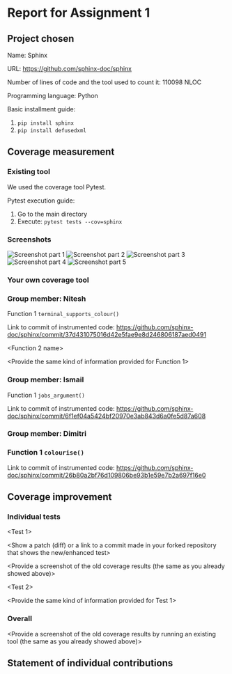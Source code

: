 # Report for Assignment 1

## Project chosen

Name: Sphinx

URL: https://github.com/sphinx-doc/sphinx

Number of lines of code and the tool used to count it: 110098 NLOC

Programming language: Python

Basic installment guide:
1. `pip install sphinx`
2. `pip install defusedxml`

## Coverage measurement

### Existing tool

We used the coverage tool Pytest.

Pytest execution guide:
1. Go to the main directory
2. Execute: `pytest tests --cov=sphinx`

### Screenshots
![Screenshot part 1](https://github.com/Wavyness/sphinx/blob/master/doc/screenshots/screenshot_pytest_overall_coverage_1.png)
![Screenshot part 2](https://github.com/Wavyness/sphinx/blob/master/doc/screenshots/screenshot_pytest_overall_coverage_2.png)
![Screenshot part 3](https://github.com/Wavyness/sphinx/blob/master/doc/screenshots/screenshot_pytest_overall_coverage_3.png)
![Screenshot part 4](https://github.com/Wavyness/sphinx/blob/master/doc/screenshots/screenshot_pytest_overall_coverage_4.png)
![Screenshot part 5](https://github.com/Wavyness/sphinx/blob/master/doc/screenshots/screenshot_pytest_overall_coverage_5.png)

### Your own coverage tool

<The following is supposed to be repeated for each group member>

### Group member: Nitesh
Function 1 `terminal_supports_colour()`

Link to commit of instrumented code: https://github.com/sphinx-doc/sphinx/commit/37d431075016d42e5fae9e8d246806187aed0491


<Provide a screenshot of the coverage results output by the instrumentation>

<Function 2 name>

<Provide the same kind of information provided for Function 1>

### Group member: Ismail
Function 1 `jobs_argument()`

Link to commit of instrumented code: https://github.com/sphinx-doc/sphinx/commit/6f1ef04a5424bf20970e3ab843d6a0fe5d87a608

### Group member: Dimitri
### Function 1 `colourise()`

Link to commit of instrumented code: https://github.com/sphinx-doc/sphinx/commit/26b80a2bf76d109806be93b1e59e7b2a697f16e0




## Coverage improvement

### Individual tests

<The following is supposed to be repeated for each group member>

<Group member name>

<Test 1>

<Show a patch (diff) or a link to a commit made in your forked repository that shows the new/enhanced test>

<Provide a screenshot of the old coverage results (the same as you already showed above)>

<Provide a screenshot of the new coverage results>

<State the coverage improvement with a number and elaborate on why the coverage is improved>

<Test 2>

<Provide the same kind of information provided for Test 1>

### Overall

<Provide a screenshot of the old coverage results by running an existing tool (the same as you already showed above)>

<Provide a screenshot of the new coverage results by running the existing tool using all test modifications made by the group>

## Statement of individual contributions

<Write what each group member did>

